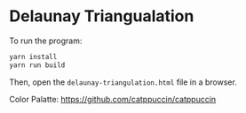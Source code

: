 # Delaunay Triangualation

To run the program:

```sh
yarn install
yarn run build
```

Then, open the `delaunay-triangulation.html` file in a browser.

Color Palatte: https://github.com/catppuccin/catppuccin